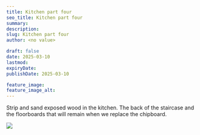 ```yaml
---
title: Kitchen part four
seo_title: Kitchen part four
summary:
description:
slug: Kitchen part four
author: <no value>

draft: false
date: 2025-03-10
lastmod:
expiryDate:
publishDate: 2025-03-10

feature_image:
feature_image_alt:
---
```


Strip and sand exposed wood in the kitchen. The back of the staircase and the floorboards that will remain when we replace the chipboard.

![](/images/8871.jpeg )
